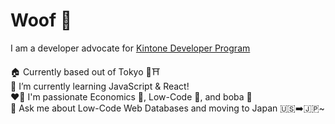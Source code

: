 # Woof 🐶

I am a developer advocate for [Kintone Developer Program](https://developer.kintone.io/hc/en-us)

🏠 Currently based out of Tokyo 🗼⛩️    
🌱 I’m currently learning JavaScript & React!    
❤️‍🔥 I'm passionate Economics 💱, Low-Code 🤖, and boba 🧋    
💬 Ask me about Low-Code Web Databases and moving to Japan 🇺🇸➡️🇯🇵~    
